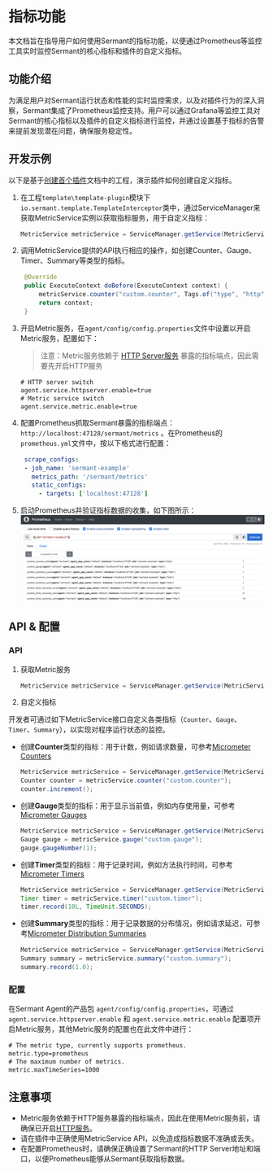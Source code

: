 # 指标功能
本文档旨在指导用户如何使用Sermant的指标功能，以便通过Prometheus等监控工具实时监控Sermant的核心指标和插件的自定义指标。

## 功能介绍
为满足用户对Sermant运行状态和性能的实时监控需求，以及对插件行为的深入洞察，Sermant集成了Prometheus监控支持。用户可以通过Grafana等监控工具对Sermant的核心指标以及插件的自定义指标进行监控，并通过设置基于指标的告警来提前发现潜在问题，确保服务稳定性。

## 开发示例

以下是基于[创建首个插件](README.md)文档中的工程，演示插件如何创建自定义指标。

1. 在工程`template\template-plugin`模块下`io.sermant.template.TemplateInterceptor`类中，通过ServiceManager来获取MetricService实例以获取指标服务，用于自定义指标：

   ```java
   MetricService metricService = ServiceManager.getService(MetricService.class);
   ```

2. 调用MetricService提供的API执行相应的操作，如创建Counter、Gauge、Timer、Summary等类型的指标。
   ```java
    @Override
    public ExecuteContext doBefore(ExecuteContext context) {
        metricService.counter("custom.counter", Tags.of("type", "http")).increment();
        return context;
    }
   ```

3. 开启Metric服务，在`agent/config/config.properties`文件中设置以开启Metric服务，配置如下：
   
   > 注意：Metric服务依赖于 [HTTP Server服务](sermant-httpserver-service.md) 暴露的指标端点，因此需要先开启HTTP服务
   
   ```properties
   # HTTP server switch
   agent.service.httpserver.enable=true
   # Metric service switch
   agent.service.metric.enable=true
   ```

4. 配置Prometheus抓取Sermant暴露的指标端点：`http://localhost:47128/sermant/metrics` 。在Prometheus的`prometheus.yml`文件中，按以下格式进行配置：

   ```yaml
    scrape_configs:
    - job_name: 'sermant-example'
      metrics_path: '/sermant/metrics'
      static_configs:
        - targets: ['localhost:47128']
   ```
   
5. 启动Prometheus并验证指标数据的收集，如下图所示：
   ![pic](../../../binary-doc/metric-prometheus.png)


## API & 配置

### API

1. 获取Metric服务
   ```java
   MetricService metricService = ServiceManager.getService(MetricService.class);
   ```

2. 自定义指标

开发者可通过如下MetricService接口自定义各类指标（`Counter`、`Gauge`、`Timer`、`Summary`），以实现对程序运行状态的监控。

- 创建**Counter**类型的指标：用于计数，例如请求数量，可参考[Micrometer Counters](https://docs.micrometer.io/micrometer/reference/concepts/counters.html)
   ```java
   MetricService metricService = ServiceManager.getService(MetricService.class);
   Counter counter = metricService.counter("custom.counter");
   counter.increment();
   ```
  
- 创建**Gauge**类型的指标：用于显示当前值，例如内存使用量，可参考[Micrometer Gauges](https://docs.micrometer.io/micrometer/reference/concepts/gauges.html)
   ```java
   MetricService metricService = ServiceManager.getService(MetricService.class);
   Gauge gauge = metricService.gauge("custom.gauge");
   gauge.gaugeNumber(1);
   ```
  
- 创建**Timer**类型的指标：用于记录时间，例如方法执行时间，可参考[Micrometer Timers](https://docs.micrometer.io/micrometer/reference/concepts/timers.html)
   ```java
   MetricService metricService = ServiceManager.getService(MetricService.class);
   Timer timer = metricService.timer("custom.timer");
   timer.record(10L, TimeUnit.SECONDS);
   ```
  
- 创建**Summary**类型的指标：用于记录数据的分布情况，例如请求延迟，可参考[Micrometer Distribution Summaries](https://docs.micrometer.io/micrometer/reference/concepts/distribution-summaries.html)
   ```java
   MetricService metricService = ServiceManager.getService(MetricService.class);
   Summary summary = metricService.summary("custom.summary");
   summary.record(1.0);
   ```  

### 配置
在Sermant Agent的产品包 `agent/config/config.properties`，可通过`agent.service.httpserver.enable` 和 `agent.service.metric.enable` 配置项开启Metric服务，其他Metric服务的配置也在此文件中进行：

```properties
# The metric type, currently supports prometheus.
metric.type=prometheus
# The maximum number of metrics.
metric.maxTimeSeries=1000
```

## 注意事项
- Metric服务依赖于HTTP服务暴露的指标端点，因此在使用Metric服务前，请确保已开启[HTTP服务](sermant-httpserver-service.md)。
- 请在插件中正确使用MetricService API，以免造成指标数据不准确或丢失。
- 在配置Prometheus时，请确保正确设置了Sermant的HTTP Server地址和端口，以便Prometheus能够从Sermant获取指标数据。
